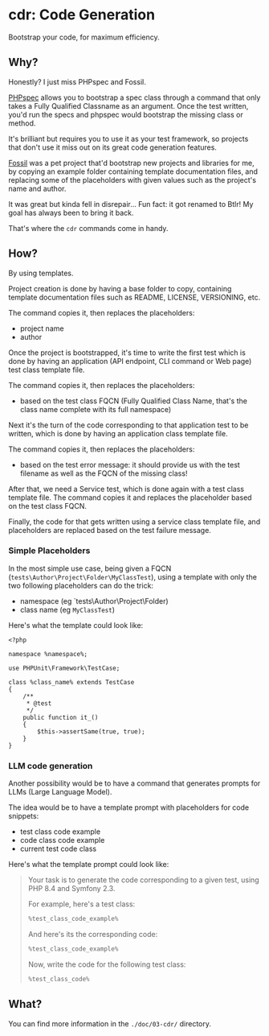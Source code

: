 # cdr: Code Generation

Bootstrap your code, for maximum efficiency.

## Why?

Honestly? I just miss PHPspec and Fossil.

[PHPspec](http://gnugat.github.io/2015/08/03/phpspec.html) allows you to
bootstrap a spec class through a command that only takes a
Fully Qualified Classname as an argument. Once the test written, you'd run the
specs and phpspec would bootstrap the missing class or method.

It's brilliant but requires you to use it as your test framework, so projects
that don't use it miss out on its great code generation features.

[Fossil](http://gnugat.github.io/2014/01/15/bootstrap-markdown-files-of-your-FOSS-project.html)
was a pet project that'd bootstrap new projects and libraries for me,
by copying an example folder containing template documentation files,
and replacing some of the placeholders with given values such as the project's
name and author.

It was great but kinda fell in disrepair... Fun fact: it got renamed to Btlr!
My goal has always been to bring it back.

That's where the `cdr` commands come in handy.

## How?

By using templates.

Project creation is done by having a base folder to copy, containing template
documentation files such as README, LICENSE, VERSIONING, etc.

The command copies it, then replaces the placeholders:

* project name
* author

Once the project is bootstrapped, it's time to write the first test which is
done by having an application (API endpoint, CLI command or Web page) test
class template file.

The command copies it, then replaces the placeholders:

* based on the test class FQCN (Fully Qualified Class Name, that's the class
  name complete with its full namespace)

Next it's the turn of the code corresponding to that application test to be
written, which is done by having an application class template file.

The command copies it, then replaces the placeholders:

* based on the test error message: it should provide us with the test filename
  as well as the FQCN of the missing class!

After that, we need a Service test, which is done again with a test class
template file. The command copies it and replaces the placeholder based on the
test class FQCN.

Finally, the code for that gets written using a service class template file,
and placeholders are replaced based on the test failure message.

### Simple Placeholders

In the most simple use case, being given a FQCN
(`tests\Author\Project\Folder\MyClassTest`), using a template with only the two
following placeholders can do the trick:

* namespace (eg `tests\Author\Project\Folder)
* class name (eg `MyClassTest`)

Here's what the template could look like:

```
<?php

namespace %namespace%;

use PHPUnit\Framework\TestCase;

class %class_name% extends TestCase
{
    /**
     * @test
     */
    public function it_()
    {
        $this->assertSame(true, true);
    }
}
```

### LLM code generation

Another possibility would be to have a command that generates prompts for LLMs
(Large Language Model).

The idea would be to have a template prompt with placeholders for code snippets:

* test class code example
* code class code example
* current test code class

Here's what the template prompt could look like:

> Your task is to generate the code corresponding to a given test, using PHP 8.4
> and Symfony 2.3.
> 
> For example, here's a test class:
> 
> ```php
> %test_class_code_example%
> ```
>
> And here's its the corresponding code:
>
> ```php
> %test_class_code_example%
> ```
>
> Now, write the code for the following test class:
> 
> ```php
> %test_class_code%
> ```

## What?

You can find more information in the `./doc/03-cdr/` directory.
